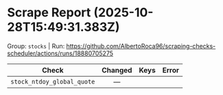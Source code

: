 # Scrape Report (2025-10-28T15:49:31.383Z)

Group: `stocks`  |  Run: https://github.com/AlbertoRoca96/scraping-checks-scheduler/actions/runs/18880705275

| Check | Changed | Keys | Error |
|---|:---:|:--|:--|
| `stock_ntdoy_global_quote` | — |  |  |
